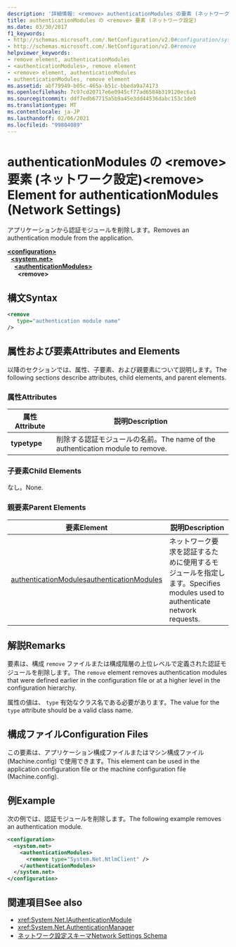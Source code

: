```yaml
---
description: '詳細情報: <remove> authenticationModules の要素 (ネットワーク設定)'
title: authenticationModules の <remove> 要素 (ネットワーク設定)
ms.date: 03/30/2017
f1_keywords:
- http://schemas.microsoft.com/.NetConfiguration/v2.0#configuration/system.net/authenticationModules/remove
- http://schemas.microsoft.com/.NetConfiguration/v2.0#remove
helpviewer_keywords:
- remove element, authenticationModules
- <authenticationModules>, remove element
- <remove> element, authenticationModules
- authenticationModules, remove element
ms.assetid: abf79949-b05c-465a-b51c-bbeda9a74173
ms.openlocfilehash: 7c97cd20717e6e0945cf77ad6584b319120ec6a1
ms.sourcegitcommit: ddf7edb67715a5b9a45e3dd44536dabc153c1de0
ms.translationtype: MT
ms.contentlocale: ja-JP
ms.lasthandoff: 02/06/2021
ms.locfileid: "99804089"
---
```

# <a name="remove-element-for-authenticationmodules-network-settings"></a><span data-ttu-id="6ef59-103">authenticationModules の \<remove> 要素 (ネットワーク設定)</span><span class="sxs-lookup"><span data-stu-id="6ef59-103">\<remove> Element for authenticationModules (Network Settings)</span></span>

<span data-ttu-id="6ef59-104">アプリケーションから認証モジュールを削除します。</span><span class="sxs-lookup"><span data-stu-id="6ef59-104">Removes an authentication module from the application.</span></span>  

[**\<configuration>**](../configuration-element.md)\
&nbsp;&nbsp;[**\<system.net>**](system-net-element-network-settings.md)\
&nbsp;&nbsp;&nbsp;&nbsp;[**\<authenticationModules>**](authenticationmodules-element-network-settings.md)\
&nbsp;&nbsp;&nbsp;&nbsp;&nbsp;&nbsp;**\<remove>**

## <a name="syntax"></a><span data-ttu-id="6ef59-105">構文</span><span class="sxs-lookup"><span data-stu-id="6ef59-105">Syntax</span></span>  
  
```xml  
<remove
   type="authentication module name"
/>  
```  
  
## <a name="attributes-and-elements"></a><span data-ttu-id="6ef59-106">属性および要素</span><span class="sxs-lookup"><span data-stu-id="6ef59-106">Attributes and Elements</span></span>  

 <span data-ttu-id="6ef59-107">以降のセクションでは、属性、子要素、および親要素について説明します。</span><span class="sxs-lookup"><span data-stu-id="6ef59-107">The following sections describe attributes, child elements, and parent elements.</span></span>  
  
### <a name="attributes"></a><span data-ttu-id="6ef59-108">属性</span><span class="sxs-lookup"><span data-stu-id="6ef59-108">Attributes</span></span>  
  
|<span data-ttu-id="6ef59-109">**属性**</span><span class="sxs-lookup"><span data-stu-id="6ef59-109">**Attribute**</span></span>|<span data-ttu-id="6ef59-110">**説明**</span><span class="sxs-lookup"><span data-stu-id="6ef59-110">**Description**</span></span>|  
|-------------------|---------------------|  
|<span data-ttu-id="6ef59-111">**type**</span><span class="sxs-lookup"><span data-stu-id="6ef59-111">**type**</span></span>|<span data-ttu-id="6ef59-112">削除する認証モジュールの名前。</span><span class="sxs-lookup"><span data-stu-id="6ef59-112">The name of the authentication module to remove.</span></span>|  
  
### <a name="child-elements"></a><span data-ttu-id="6ef59-113">子要素</span><span class="sxs-lookup"><span data-stu-id="6ef59-113">Child Elements</span></span>  

 <span data-ttu-id="6ef59-114">なし。</span><span class="sxs-lookup"><span data-stu-id="6ef59-114">None.</span></span>  
  
### <a name="parent-elements"></a><span data-ttu-id="6ef59-115">親要素</span><span class="sxs-lookup"><span data-stu-id="6ef59-115">Parent Elements</span></span>  
  
|<span data-ttu-id="6ef59-116">**要素**</span><span class="sxs-lookup"><span data-stu-id="6ef59-116">**Element**</span></span>|<span data-ttu-id="6ef59-117">**説明**</span><span class="sxs-lookup"><span data-stu-id="6ef59-117">**Description**</span></span>|  
|-----------------|---------------------|  
|[<span data-ttu-id="6ef59-118">authenticationModules</span><span class="sxs-lookup"><span data-stu-id="6ef59-118">authenticationModules</span></span>](authenticationmodules-element-network-settings.md)|<span data-ttu-id="6ef59-119">ネットワーク要求を認証するために使用するモジュールを指定します。</span><span class="sxs-lookup"><span data-stu-id="6ef59-119">Specifies modules used to authenticate network requests.</span></span>|  
  
## <a name="remarks"></a><span data-ttu-id="6ef59-120">解説</span><span class="sxs-lookup"><span data-stu-id="6ef59-120">Remarks</span></span>  

 <span data-ttu-id="6ef59-121">要素は、構成 `remove` ファイルまたは構成階層の上位レベルで定義された認証モジュールを削除します。</span><span class="sxs-lookup"><span data-stu-id="6ef59-121">The `remove` element removes authentication modules that were defined earlier in the configuration file or at a higher level in the configuration hierarchy.</span></span>  
  
 <span data-ttu-id="6ef59-122">属性の値は、 `type` 有効なクラス名である必要があります。</span><span class="sxs-lookup"><span data-stu-id="6ef59-122">The value for the `type` attribute should be a valid class name.</span></span>  
  
## <a name="configuration-files"></a><span data-ttu-id="6ef59-123">構成ファイル</span><span class="sxs-lookup"><span data-stu-id="6ef59-123">Configuration Files</span></span>  

 <span data-ttu-id="6ef59-124">この要素は、アプリケーション構成ファイルまたはマシン構成ファイル (Machine.config) で使用できます。</span><span class="sxs-lookup"><span data-stu-id="6ef59-124">This element can be used in the application configuration file or the machine configuration file (Machine.config).</span></span>  
  
## <a name="example"></a><span data-ttu-id="6ef59-125">例</span><span class="sxs-lookup"><span data-stu-id="6ef59-125">Example</span></span>  

 <span data-ttu-id="6ef59-126">次の例では、認証モジュールを削除します。</span><span class="sxs-lookup"><span data-stu-id="6ef59-126">The following example removes an authentication module.</span></span>  
  
```xml  
<configuration>  
  <system.net>  
    <authenticationModules>  
      <remove type="System.Net.NtlmClient" />  
    </authenticationModules>  
  </system.net>  
</configuration>  
```  
  
## <a name="see-also"></a><span data-ttu-id="6ef59-127">関連項目</span><span class="sxs-lookup"><span data-stu-id="6ef59-127">See also</span></span>

- <xref:System.Net.IAuthenticationModule>
- <xref:System.Net.AuthenticationManager>
- [<span data-ttu-id="6ef59-128">ネットワーク設定スキーマ</span><span class="sxs-lookup"><span data-stu-id="6ef59-128">Network Settings Schema</span></span>](index.md)
